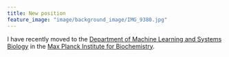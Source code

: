 ```yaml
---
title: New position
feature_image: "image/background_image/IMG_9380.jpg"
---
```


I have recently moved to the [Department of Machine Learning and Systems Biology](https://www.biochem.mpg.de/borgwardt) in the [Max Planck Institute for Biochemistry](https://www.biochem.mpg.de/en).
